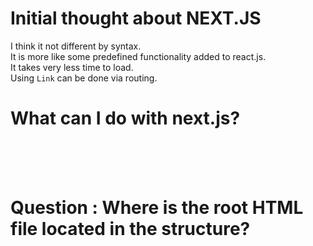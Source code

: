 # Initial thought about NEXT.JS
I think it not different by syntax. <br> It is more like some predefined functionality added to react.js.
<br> It takes very less time to load.
<br> Using `Link` can be done via routing.

# What can I do with next.js?


<br>
<br>
<br>

# Question : Where is the root HTML file located in the structure?
